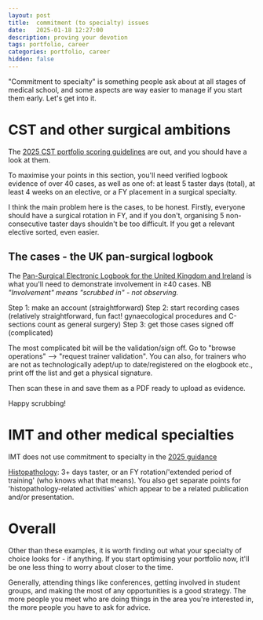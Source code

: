 ```yaml
---
layout: post
title:  commitment (to specialty) issues
date:   2025-01-18 12:27:00
description: proving your devotion
tags: portfolio, career
categories: portfolio, career
hidden: false
---
```


"Commitment to specialty" is something people ask about at all stages of medical school, and some aspects are way easier to manage if you start them early. Let's get into it.

# CST and other surgical ambitions

The [2025 CST portfolio scoring guidelines](https://medical.hee.nhs.uk/medical-training-recruitment/medical-specialty-training/surgery/core-surgery/core-surgical-training-self-assessment-scoring-guidance-for-candidates) are out, and you should have a look at them.

To maximise your points in this section, you'll need verified logbook evidence of over 40 cases, as well as one of: at least 5 taster days (total), at least 4 weeks on an elective, or a FY placement in a surgical specialty.

I think the main problem here is the cases, to be honest. Firstly, everyone should have a surgical rotation in FY, and if you don't, organising 5 non-consecutive taster days shouldn't be too difficult. If you get a relevant elective sorted, even easier. 

## The cases - the UK pan-surgical logbook

The [Pan-Surgical Electronic Logbook for the United Kingdom and Ireland](https://www.elogbook.org/) is what you'll need to demonstrate involvement in ≥40 cases. NB _"Involvement" means "scrubbed in" - not observing._

Step 1: make an account (straightforward)
Step 2: start recording cases (relatively straightforward, fun fact! gynaecological procedures and C-sections count as general surgery)
Step 3: get those cases signed off (complicated)

The most complicated bit will be the validation/sign off. Go to "browse operations" --> "request trainer validation". You can also, for trainers who are not as technologically adept/up to date/registered on the elogbook etc., print off the list and get a physical signature.

Then scan these in and save them as a PDF ready to upload as evidence.

Happy scrubbing!

# IMT and other medical specialties

IMT does not use commitment to specialty in the [2025 guidance](https://www.imtrecruitment.org.uk/recruitment-process/applying/application-scoring)

[Histopathology](https://medical.hee.nhs.uk/medical-training-recruitment/medical-specialty-training/pathology/histopathology/overview-of-histopathology/histopathology-training-self-assessment-scoring-guidance-for-applicants): 3+ days taster, or an FY rotation/'extended period of training' (who knows what that means). You also get separate points for 'histopathology-related activities' which appear to be a related publication and/or presentation.

# Overall

Other than these examples, it is worth finding out what your specialty of choice looks for - if anything. If you start optimising your portfolio now, it'll be one less thing to worry about closer to the time.

Generally, attending things like conferences, getting involved in student groups, and making the most of any opportunities is a good strategy. The more people you meet who are doing things in the area you're interested in, the more people you have to ask for advice.
